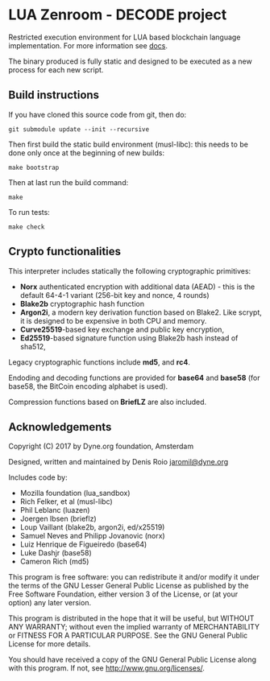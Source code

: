# LUA Zenroom - DECODE project

Restricted execution environment for LUA based blockchain language
implementation. For more information see [docs](docs).

The binary produced is fully static and designed to be executed as a new process for each new script.

## Build instructions

If you have cloned this source code from git, then do:

```
git submodule update --init --recursive
```

Then first build the static build environment (musl-libc): this needs to be done only once at the beginning of new builds:

```
make bootstrap
```

Then at last run the build command:

```
make
```

To run tests:

```
make check
```

## Crypto functionalities

This interpreter includes statically the following cryptographic primitives:

- **Norx** authenticated encryption with additional data (AEAD) - this is the default 64-4-1 variant (256-bit key and nonce, 4 rounds)
- **Blake2b** cryptographic hash function
- **Argon2i**, a modern key derivation function based on Blake2. Like 
scrypt, it is designed to be expensive in both CPU and memory.
- **Curve25519**-based key exchange and public key encryption,
- **Ed25519**-based signature function using Blake2b hash instead of sha512,

Legacy cryptographic functions include **md5**, and **rc4**.

Endoding and decoding functions are provided for **base64** and **base58** (for base58, the BitCoin encoding alphabet is used).

Compression functions based on **BriefLZ** are also included.

## Acknowledgements

Copyright (C) 2017 by Dyne.org foundation, Amsterdam

Designed, written and maintained by Denis Roio <jaromil@dyne.org>

Includes code by:

- Mozilla foundation (lua_sandbox)
- Rich Felker, et al (musl-libc)
- Phil Leblanc (luazen)
- Joergen Ibsen (brieflz)
- Loup Vaillant (blake2b, argon2i, ed/x25519)
- Samuel Neves and Philipp Jovanovic (norx)
- Luiz Henrique de Figueiredo (base64)
- Luke Dashjr (base58)
- Cameron Rich (md5)

This program is free software: you can redistribute it and/or modify
it under the terms of the GNU Lesser General Public License as
published by the Free Software Foundation, either version 3 of the
License, or (at your option) any later version.

This program is distributed in the hope that it will be useful, but
WITHOUT ANY WARRANTY; without even the implied warranty of
MERCHANTABILITY or FITNESS FOR A PARTICULAR PURPOSE.  See the GNU
General Public License for more details.

You should have received a copy of the GNU General Public License
along with this program.  If not, see <http://www.gnu.org/licenses/>.
